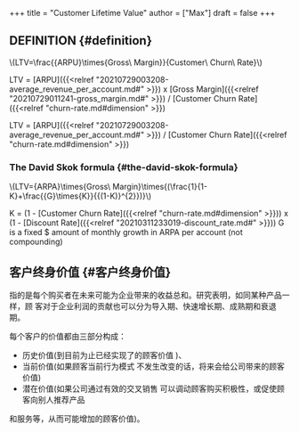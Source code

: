+++
title = "Customer Lifetime Value"
author = ["Max"]
draft = false
+++

## DEFINITION {#definition}

\\(LTV=\frac{{ARPU}\times{Gross\ Margin}}{Customer\ Churn\ Rate}\\)

LTV = [ARPU]({{<relref "20210729003208-average_revenue_per_account.md#" >}}) x [Gross Margin]({{<relref "20210729011241-gross_margin.md#" >}}) / [Customer Churn Rate]({{<relref "churn-rate.md#dimension" >}})

LTV = [ARPU]({{<relref "20210729003208-average_revenue_per_account.md#" >}}) / [Customer Churn Rate]({{<relref "churn-rate.md#dimension" >}})


### The David Skok formula {#the-david-skok-formula}

\\(LTV={ARPA}\times{Gross\ Margin}\times{(\frac{1}{1-K}+\frac{{G}\times{K}}{{(1-K)}^{2}})}\\)

K = (1 - [Customer Churn Rate]({{<relref "churn-rate.md#dimension" >}})) x (1 - [Discount Rate]({{<relref "20210311233019-discount_rate.md#" >}}))
G is a fixed $ amount of monthly growth in ARPA per account (not compounding)


## 客户终身价值 {#客户终身价值}

指的是每个购买者在未来可能为企业带来的收益总和。研究表明，如同某种产品一样，顾
客对于企业利润的贡献也可以分为导入期、快速增长期、成熟期和衰退期。

每个客户的价值都由三部分构成：

-   历史价值(到目前为止已经实现了的顾客价值 )、
-   当前价值(如果顾客当前行为模式 不发生改变的话，将来会给公司带来的顾客价值)
-   潜在价值(如果公司通过有效的交叉销售 可以调动顾客购买积极性，或促使顾客向别人推荐产品

和服务等，从而可能增加的顾客价值)。
